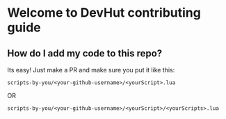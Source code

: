 # Welcome to DevHut contributing guide

## How do I add my code to this repo?

Its easy! Just make a PR and make sure you put it like this:

`scripts-by-you/<your-github-username>/<yourScript>.lua`

OR

`scripts-by-you/<your-github-username>/<yourScript>/<yourScripts>.lua`
